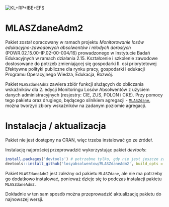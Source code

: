 ![KL+RP+IBE+EFS](inst/Belka-Losy-absolwentow-Kolor-PL.png)

# MLASZdaneAdm2

Pakiet został opracowany w ramach projektu *Monitorowanie losów edukacyjno-zawodowych absolwentów i młodych dorosłych* (POWR.02.15.00-IP.02-00-004/16) prowadzonego w Instytucie Badań Edukacyjnych w ramach działania 2.15. Kształcenie i szkolenie zawodowe dostosowane do potrzeb zmieniającej się gospodarki II. osi priorytetowej Efektywne polityki publiczne dla rynku pracy, gospodarki i edukacji Programu Operacyjnego Wiedza, Edukacja, Rozwój.

Pakiet `MLASZdaneAdm2` zawiera zbiór funkcji służących do obliczania wskaźników dla 2. edycji Monitoringu Losów Absolwentów z użyciem danych administracyjnych (resjestry: CIE, ZUS, POLON i CKE). Przy pomocy tego pakietu oraz drugiego, będącego silnikiem agregacji - [`MLASZdane`](https://github.com/bartplat/MLASZdane), można tworzyć zbiory wskaźników na zadanym poziomie agregacji.

# Instalacja / aktualizacja

Pakiet nie jest dostępny na CRAN, więc trzeba instalować go ze źródeł.

Instalację najprościej przeprowadzić wykorzystując pakiet *devtools*:

```r
install.packages('devtools') # potrzebne tylko, gdy nie jest jeszcze zainstalowany
devtools::install_github('losyabsolwentow/MLASZdaneAdm2', build_opts = c("--no-resave-data"))
```

Pakiet `MLASZdaneAdm2` jest zależny od pakietu `MLASZdane`, ale nie ma potrzeby go dodatkowo instalować, ponieważ dzieje się to podczas instalacji pakietu `MLASZdaneAdm2`.

Dokładnie w ten sam sposób można przeprowadzić aktualizację pakietu do najnowszej wersji.
